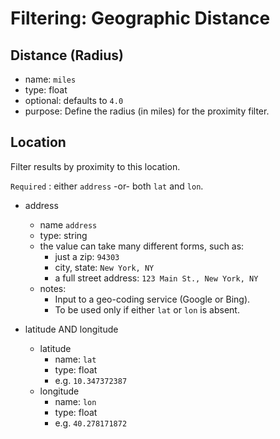 # Filtering: Geographic Distance

## Distance (Radius)

* name: `miles`
* type: float
* optional: defaults to `4.0`
* purpose: Define the radius (in miles) for the proximity filter.
   
## Location

Filter results by proximity to this location.

`Required` : either `address` -or- both `lat` and `lon`.

* address
  * name `address`
  * type: string
  * the value can take many different forms, such as:
    * just a zip: `94303`
    * city, state: `New York, NY`
    * a full street address: `123 Main St., New York, NY`
  * notes:
    * Input to a geo-coding service (Google or Bing).
    * To be used only if either `lat` or `lon` is absent.

* latitude AND longitude
  * latitude
    * name: `lat`
    * type: float
    * e.g. `10.347372387`
  * longitude
    * name: `lon`
    * type: float
    * e.g. `40.278171872`

